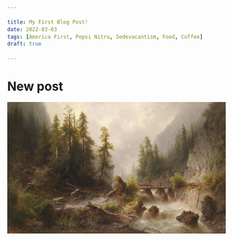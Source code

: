 ```yaml
---

title: My First Blog Post!
date: 2022-03-03
tags: [America First, Pepsi Nitro, Sedevacantism, Food, Coffee]
draft: true

---
```


# New post

![NJF](/Albert_Rieger_Gebirgsbach.webp)